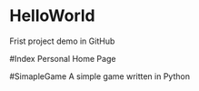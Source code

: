 # HelloWorld
Frist project demo in GitHub

#Index
Personal Home Page

#SimapleGame
A simple game written in Python
